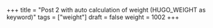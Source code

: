 +++
title = "Post 2 with auto calculation of weight (HUGO_WEIGHT as keyword)"
tags = ["weight"]
draft = false
weight = 1002
+++
